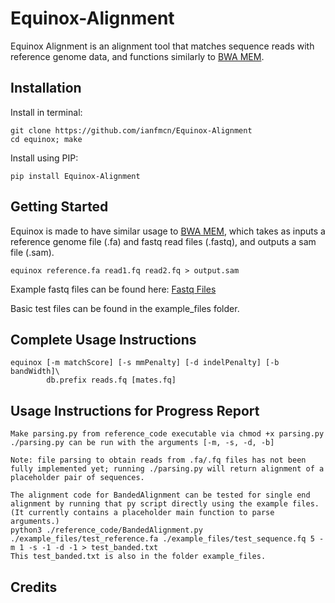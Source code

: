 # Equinox-Alignment
Equinox Alignment is an alignment tool that matches sequence reads with reference genome data, and functions similarly to [BWA MEM](https://github.com/lh3/bwa).

## Installation
Install in terminal:
```
git clone https://github.com/ianfmcn/Equinox-Alignment
cd equinox; make
```
Install using PIP:
```
pip install Equinox-Alignment
```

## Getting Started
Equinox is made to have similar usage to [BWA MEM](https://bio-bwa.sourceforge.net/bwa.shtml), which takes as inputs a reference genome file (.fa) and fastq read files (.fastq), and outputs a sam file (.sam).
```
equinox reference.fa read1.fq read2.fq > output.sam
```
Example fastq files can be found here: [Fastq Files](https://drive.google.com/drive/folders/1PVqUAGe60cw056kn5xN-kyurCVh9kETV?usp=sharing)

Basic test files can be found in the example_files folder.

## Complete Usage Instructions
```
equinox [-m matchScore] [-s mmPenalty] [-d indelPenalty] [-b bandWidth]\
        db.prefix reads.fq [mates.fq]
```

## Usage Instructions for Progress Report
```
Make parsing.py from reference_code executable via chmod +x parsing.py
./parsing.py can be run with the arguments [-m, -s, -d, -b]

Note: file parsing to obtain reads from .fa/.fq files has not been fully implemented yet; running ./parsing.py will return alignment of a placeholder pair of sequences.

The alignment code for BandedAlignment can be tested for single end alignment by running that py script directly using the example files. (It currently contains a placeholder main function to parse arguments.)
python3 ./reference_code/BandedAlignment.py ./example_files/test_reference.fa ./example_files/test_sequence.fq 5 -m 1 -s -1 -d -1 > test_banded.txt
This test_banded.txt is also in the folder example_files.
```

## Credits
